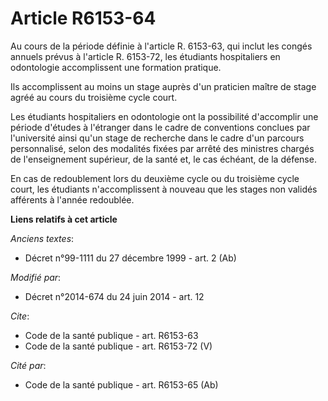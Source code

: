 # Article R6153-64

Au cours de la période définie à l'article R. 6153-63, qui inclut les congés annuels prévus à l'article R. 6153-72, les
étudiants hospitaliers en odontologie accomplissent une formation pratique. 

Ils accomplissent au moins un stage auprès d'un praticien maître de stage agréé au cours du troisième cycle court. 

Les étudiants hospitaliers en odontologie ont la possibilité d'accomplir une période d'études à l'étranger dans le cadre de
conventions conclues par l'université ainsi qu'un stage de recherche dans le cadre d'un parcours personnalisé, selon des
modalités fixées par arrêté des ministres chargés de l'enseignement supérieur, de la santé et, le cas échéant, de la
défense. 

En cas de redoublement lors du deuxième cycle ou du troisième cycle court, les étudiants n'accomplissent à nouveau que les
stages non validés afférents à l'année redoublée.

**Liens relatifs à cet article**

_Anciens textes_:

  - Décret n°99-1111 du 27 décembre 1999 - art. 2 (Ab)

_Modifié par_:

  - Décret n°2014-674 du 24 juin 2014 - art. 12

_Cite_:

  - Code de la santé publique - art. R6153-63
  - Code de la santé publique - art. R6153-72 (V)

_Cité par_:

  - Code de la santé publique - art. R6153-65 (Ab)
